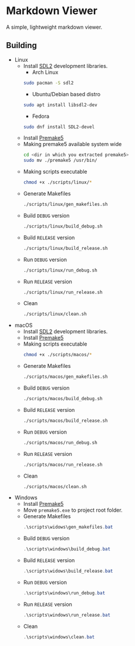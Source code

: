 # Markdown Viewer

A simple, lightweight markdown viewer.

## Building
- Linux
  - Install [SDL2](https://www.libsdl.org/) development libraries.
    - Arch Linux
    ```bash
    sudo pacman -S sdl2
    ```
    - Ubuntu/Debian based distro
    ```bash
    sudo apt install libsdl2-dev
    ```
    - Fedora
    ```bash
    sudo dnf install SDL2-devel
    ```
  - Install [Premake5](https://premake.github.io/)
  - Making premake5 available system wide
    ```bash
    cd <dir in which you extracted premake5>
    sudo mv ./premake5 /usr/bin/
    ```
  - Making scripts executable
    ```bash
    chmod +x ./scripts/linux/*
    ```
  - Generate Makefiles
    ```bash
    ./scripts/linux/gen_makefiles.sh
    ```
  - Build `DEBUG` version
    ```bash
    ./scripts/linux/build_debug.sh
    ```
  - Build `RELEASE` version
    ```bash
    ./scripts/linux/build_release.sh
    ```
  - Run `DEBUG` version
    ```bash
    ./scripts/linux/run_debug.sh
    ```
  - Run `RELEASE` version
    ```bash
    ./scripts/linux/run_release.sh
    ```
  - Clean
    ```bash
    ./scripts/linux/clean.sh
    ```
- macOS
  - Install [SDL2](https://www.libsdl.org/) development libraries.
  - Install [Premake5](https://premake.github.io/)
  - Making scripts executable
    ```bash
    chmod +x ./scripts/macos/*
    ```
  - Generate Makefiles
    ```bash
    ./scripts/macos/gen_makefiles.sh
    ```
  - Build `DEBUG` version
    ```bash
    ./scripts/macos/build_debug.sh
    ```
  - Build `RELEASE` version
    ```bash
    ./scripts/macos/build_release.sh
    ```
  - Run `DEBUG` version
    ```bash
    ./scripts/macos/run_debug.sh
    ```
  - Run `RELEASE` version
    ```bash
    ./scripts/macos/run_release.sh
    ```
  - Clean
    ```bash
    ./scripts/macos/clean.sh
    ```
- Windows
  - Install [Premake5](https://premake.github.io/)
  - Move `premake5.exe` to project root folder.
  - Generate Makefiles
    ```powershell
    .\scripts\widows\gen_makefiles.bat
    ```
  - Build `DEBUG` version
    ```powershell
    .\scripts\windows\build_debug.bat
    ```
  - Build `RELEASE` version
    ```powershell
    .\scripts\widows\build_release.bat
    ```
  - Run `DEBUG` version
    ```powershell
    .\scripts\windows\run_debug.bat
    ```
  - Run `RELEASE` version
    ```powershell
    .\scripts\windows\run_release.bat
    ```
  - Clean
    ```powershell
    .\scripts\windows\clean.bat
    ```
